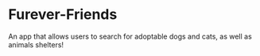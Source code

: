 # Furever-Friends
An app that allows users to search for adoptable dogs and cats, as well as animals shelters!
